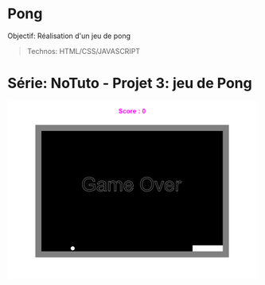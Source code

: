 # Pong

Objectif: Réalisation d'un jeu de pong

> Technos: HTML/CSS/JAVASCRIPT



# Série: NoTuto - Projet 3: jeu de Pong

![Design preview for the pong project ](./src/preview.png)